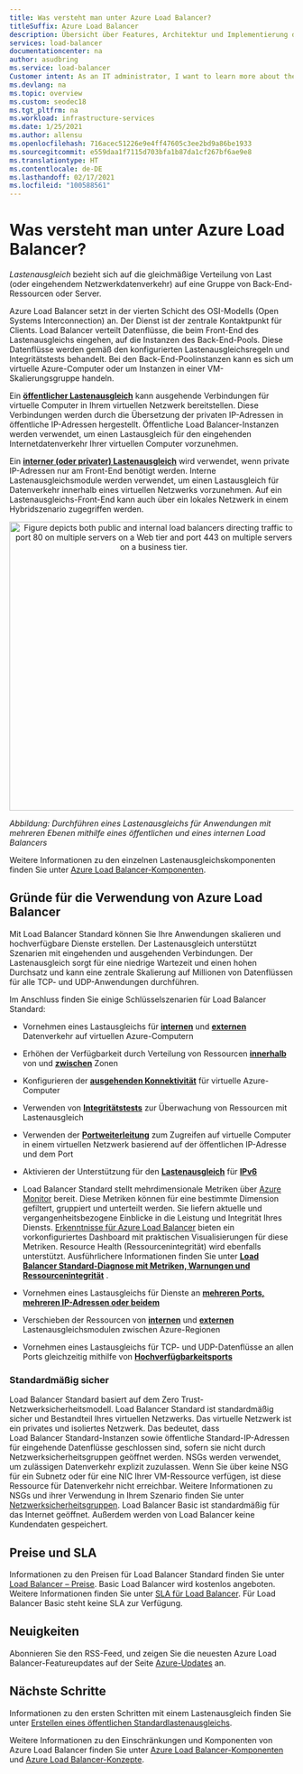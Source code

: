 ```yaml
---
title: Was versteht man unter Azure Load Balancer?
titleSuffix: Azure Load Balancer
description: Übersicht über Features, Architektur und Implementierung des Azure Load Balancers. Hier erfahren Sie, wie Load Balancer funktioniert und wie Sie den Dienst in der Cloud verwenden.
services: load-balancer
documentationcenter: na
author: asudbring
ms.service: load-balancer
Customer intent: As an IT administrator, I want to learn more about the Azure Load Balancer service and what I can use it for.
ms.devlang: na
ms.topic: overview
ms.custom: seodec18
ms.tgt_pltfrm: na
ms.workload: infrastructure-services
ms.date: 1/25/2021
ms.author: allensu
ms.openlocfilehash: 716acec51226e9e4ff47605c3ee2bd9a86be1933
ms.sourcegitcommit: e559daa1f7115d703bfa1b87da1cf267bf6ae9e8
ms.translationtype: HT
ms.contentlocale: de-DE
ms.lasthandoff: 02/17/2021
ms.locfileid: "100588561"
---
```

# <a name="what-is-azure-load-balancer"></a>Was versteht man unter Azure Load Balancer?

*Lastenausgleich* bezieht sich auf die gleichmäßige Verteilung von Last (oder eingehendem Netzwerkdatenverkehr) auf eine Gruppe von Back-End-Ressourcen oder Server. 

Azure Load Balancer setzt in der vierten Schicht des OSI-Modells (Open Systems Interconnection) an. Der Dienst ist der zentrale Kontaktpunkt für Clients. Load Balancer verteilt Datenflüsse, die beim Front-End des Lastenausgleichs eingehen, auf die Instanzen des Back-End-Pools. Diese Datenflüsse werden gemäß den konfigurierten Lastenausgleichsregeln und Integritätstests behandelt. Bei den Back-End-Poolinstanzen kann es sich um virtuelle Azure-Computer oder um Instanzen in einer VM-Skalierungsgruppe handeln.

Ein **[öffentlicher Lastenausgleich](./components.md#frontend-ip-configurations)** kann ausgehende Verbindungen für virtuelle Computer in Ihrem virtuellen Netzwerk bereitstellen. Diese Verbindungen werden durch die Übersetzung der privaten IP-Adressen in öffentliche IP-Adressen hergestellt. Öffentliche Load Balancer-Instanzen werden verwendet, um einen Lastausgleich für den eingehenden Internetdatenverkehr Ihrer virtuellen Computer vorzunehmen.

Ein **[interner (oder privater) Lastenausgleich](./components.md#frontend-ip-configurations)** wird verwendet, wenn private IP-Adressen nur am Front-End benötigt werden. Interne Lastenausgleichsmodule werden verwendet, um einen Lastausgleich für Datenverkehr innerhalb eines virtuellen Netzwerks vorzunehmen. Auf ein Lastenausgleichs-Front-End kann auch über ein lokales Netzwerk in einem Hybridszenario zugegriffen werden.

<p align="center">
  <img src="./media/load-balancer-overview/load-balancer.svg" alt="Figure depicts both public and internal load balancers directing traffic to port 80 on multiple servers on a Web tier and port 443 on multiple servers on a business tier." width="512" title="Azure Load Balancer">
</p>

*Abbildung: Durchführen eines Lastenausgleichs für Anwendungen mit mehreren Ebenen mithilfe eines öffentlichen und eines internen Load Balancers*

Weitere Informationen zu den einzelnen Lastenausgleichskomponenten finden Sie unter [Azure Load Balancer-Komponenten](./components.md).

## <a name="why-use-azure-load-balancer"></a>Gründe für die Verwendung von Azure Load Balancer
Mit Load Balancer Standard können Sie Ihre Anwendungen skalieren und hochverfügbare Dienste erstellen. Der Lastenausgleich unterstützt Szenarien mit eingehenden und ausgehenden Verbindungen. Der Lastenausgleich sorgt für eine niedrige Wartezeit und einen hohen Durchsatz und kann eine zentrale Skalierung auf Millionen von Datenflüssen für alle TCP- und UDP-Anwendungen durchführen.

Im Anschluss finden Sie einige Schlüsselszenarien für Load Balancer Standard:

- Vornehmen eines Lastausgleichs für **[internen](./quickstart-load-balancer-standard-internal-portal.md)** und **[externen](./quickstart-load-balancer-standard-public-portal.md)** Datenverkehr auf virtuellen Azure-Computern

- Erhöhen der Verfügbarkeit durch Verteilung von Ressourcen **[innerhalb](./tutorial-load-balancer-standard-public-zonal-portal.md)** von und **[zwischen](./tutorial-load-balancer-standard-public-zone-redundant-portal.md)** Zonen

- Konfigurieren der **[ausgehenden Konnektivität](./load-balancer-outbound-connections.md)** für virtuelle Azure-Computer

- Verwenden von **[Integritätstests](./load-balancer-custom-probe-overview.md)** zur Überwachung von Ressourcen mit Lastenausgleich

- Verwenden der **[Portweiterleitung](./tutorial-load-balancer-port-forwarding-portal.md)** zum Zugreifen auf virtuelle Computer in einem virtuellen Netzwerk basierend auf der öffentlichen IP-Adresse und dem Port

- Aktivieren der Unterstützung für den **[Lastenausgleich](../virtual-network/virtual-network-ipv4-ipv6-dual-stack-standard-load-balancer-powershell.md)** für **[IPv6](../virtual-network/ipv6-overview.md)**

- Load Balancer Standard stellt mehrdimensionale Metriken über [Azure Monitor](../azure-monitor/overview.md) bereit.  Diese Metriken können für eine bestimmte Dimension gefiltert, gruppiert und unterteilt werden.  Sie liefern aktuelle und vergangenheitsbezogene Einblicke in die Leistung und Integrität Ihres Diensts. [Erkenntnisse für Azure Load Balancer](https://docs.microsoft.com/azure/load-balancer/load-balancer-insights) bieten ein vorkonfiguriertes Dashboard mit praktischen Visualisierungen für diese Metriken.  Resource Health (Ressourcenintegrität) wird ebenfalls unterstützt. Ausführlichere Informationen finden Sie unter **[Load Balancer Standard-Diagnose mit Metriken, Warnungen und Ressourcenintegrität](load-balancer-standard-diagnostics.md)** .

- Vornehmen eines Lastausgleichs für Dienste an **[mehreren Ports, mehreren IP-Adressen oder beidem](./load-balancer-multivip-overview.md)**

- Verschieben der Ressourcen von **[internen](./move-across-regions-internal-load-balancer-portal.md)** und **[externen](./move-across-regions-external-load-balancer-portal.md)** Lastenausgleichsmodulen zwischen Azure-Regionen

- Vornehmen eines Lastausgleichs für TCP- und UDP-Datenflüsse an allen Ports gleichzeitig mithilfe von **[Hochverfügbarkeitsports](./load-balancer-ha-ports-overview.md)**

### <a name="secure-by-default"></a><a name="securebydefault"></a>Standardmäßig sicher

Load Balancer Standard basiert auf dem Zero Trust-Netzwerksicherheitsmodell. Load Balancer Standard ist standardmäßig sicher und Bestandteil Ihres virtuellen Netzwerks. Das virtuelle Netzwerk ist ein privates und isoliertes Netzwerk.  Das bedeutet, dass Load Balancer Standard-Instanzen sowie öffentliche Standard-IP-Adressen für eingehende Datenflüsse geschlossen sind, sofern sie nicht durch Netzwerksicherheitsgruppen geöffnet werden. NSGs werden verwendet, um zulässigen Datenverkehr explizit zuzulassen.  Wenn Sie über keine NSG für ein Subnetz oder für eine NIC Ihrer VM-Ressource verfügen, ist diese Ressource für Datenverkehr nicht erreichbar. Weitere Informationen zu NSGs und ihrer Verwendung in Ihrem Szenario finden Sie unter [Netzwerksicherheitsgruppen](../virtual-network/network-security-groups-overview.md).
Load Balancer Basic ist standardmäßig für das Internet geöffnet. Außerdem werden von Load Balancer keine Kundendaten gespeichert.

## <a name="pricing-and-sla"></a>Preise und SLA

Informationen zu den Preisen für Load Balancer Standard finden Sie unter [Load Balancer – Preise](https://azure.microsoft.com/pricing/details/load-balancer/).
Basic Load Balancer wird kostenlos angeboten.
Weitere Informationen finden Sie unter [SLA für Load Balancer](https://aka.ms/lbsla). Für Load Balancer Basic steht keine SLA zur Verfügung.

## <a name="whats-new"></a>Neuigkeiten

Abonnieren Sie den RSS-Feed, und zeigen Sie die neuesten Azure Load Balancer-Featureupdates auf der Seite [Azure-Updates](https://azure.microsoft.com/updates/?category=networking&query=load%20balancer) an.

## <a name="next-steps"></a>Nächste Schritte

Informationen zu den ersten Schritten mit einem Lastenausgleich finden Sie unter [Erstellen eines öffentlichen Standardlastenausgleichs](quickstart-load-balancer-standard-public-portal.md).

Weitere Informationen zu den Einschränkungen und Komponenten von Azure Load Balancer finden Sie unter [Azure Load Balancer-Komponenten](./components.md) und [Azure Load Balancer-Konzepte](./concepts.md).
